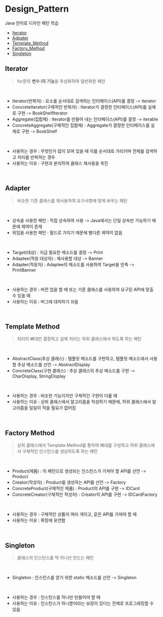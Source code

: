 # Design_Pattern
Java 언어로 디자인 패턴 학습

- [Iterator](#iterator)
- [Adpater](#adapter)
- [Template_Method](#template-method)
- [Factory_Method](#factory-method)
- [Singleton](#singleton)

## Iterator
> for문의 **변수 i의 기능**을 추상화하여 일반화한 패턴   

<br>

* Iterator(반복자) : 요소를 순서대로 검색하는 인터페이스(API)를 결정 -> iterator
* ConcreteIterator(구체적인 반복자) : Iterator가 결정한 인터페이스(API)를 실제로 구현 -> BookShelfIterator
* Aggregate(집합체) : Iterator를 만들어 내는 인터페이스(API)를 결정 -> iterable
* ConcreteAggregate(구체적인 집합체) : Aggregate가 결정한 인터페이스를 실제로 구현 -> BookShelf

<br>

- 사용하는 경우 : 무엇인가 많이 모여 있을 때 이를 순서대로 가리키며 전체를 검색하고 처리를 반복하는 경우   
- 사용하는 이유 : 구현과 분리하여 클래스 재사용을 촉진   

<br>

## Adapter
> 비슷한 기존 클래스를 재사용하여 요구사항에 맞게 바꾸는 패턴   

<br>

- 상속을 사용한 패턴 : 직접 상속하여 사용 -> Java에서는 단일 상속만 가능하기 때문에 제약이 존재
- 위임을 사용한 패턴 : 필드로 가지기 때문에 별다른 제약이 없음

<br>

* Target(대상) : 지금 필요한 메소드를 결정 -> Print
* Adaptee(적응 대상자) : 재사용할 대상 -> Banner
* Adapter(적응자) : Adaptee의 메소드를 사용하여 Target을 만족 -> PrintBanner

<br>

- 사용하는 경우 : 버전 업을 할 때 또는 기존 클래스를 사용하여 요구된 API에 맞출 수 있을 때   
- 사용하는 이유 : 버그에 대처하기 쉬움   

<br>

## Template Method
> 처리의 뼈대만 결정하고 실제 처리는 하위 클래스에서 하도록 하는 패턴   

<br>

* AbstractClass(추상 클래스) : 템플릿 메소드를 구현하고, 템플릿 메소드에서 사용할 추상 메소드를 선언 -> AbstractDisplay
* ConcreteClass(구현 클래스) : 추상 클래스의 추상 메소드를 구현 -> CharDisplay, StringDisplay

<br>

- 사용하는 경우 : 비슷한 기능이지만 구체적인 구현이 다를 때   
- 사용하는 이유 : 상위 클래스에서 알고리즘을 작성하기 때문에, 하위 클래스에서 알고리즘을 일일이 적을 필요가 없어짐

<br>

## Factory Method
> 상위 클래스에서 Template Method를 통하여 뼈대를 구성하고 하위 클래스에서 구체적인 인스턴스를 생성하도록 하는 패턴   

<br>

* Product(제품) : 이 패턴으로 생성되는 인스턴스가 가져야 할 API를 선언 -> Product
* Creator(작성자) : Product를 생성하는 API를 선언 -> Factory
* ConcreteProduct(구체적인 제품) : Product의 API를 구현 -> IDCard
* ConcreteCreator(구체적인 작성자) : Creator의 API를 구현 -> IDCardFactory

<br>

- 사용하는 경우 : 구체적인 상품이 여러 개이고, 같은 API를 가져야 할 때
- 사용하는 이유 : 확장에 유연함

<br>

## Singleton
> 클래스의 인스턴스를 딱 하나만 만드는 패턴   

<br>

* Singleton : 인스턴스를 얻기 위한 static 메소드를 선언 -> Singleton

<br>

- 사용하는 경우 : 인스턴스를 하나만 만들어야 할 때
- 사용하는 이유 : 인스턴스가 하나뿐이라는 보장이 있다는 전제로 프로그래밍할 수 있음

<br>